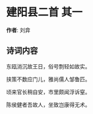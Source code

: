 # 建阳县二首  其一

**作者**: 刘弇

## 诗词内容

东瓯消沉故王日，俗号剽轻如故实。

挟策不数应门儿，雅尚儒人邹鲁匹。

顷来官长稍自安，市里颇闻浮诉窒。

陈侯健者吾故人，坐致岂康得无术。

